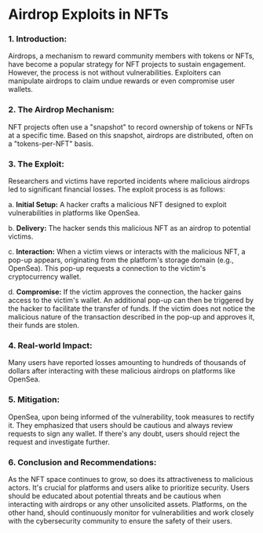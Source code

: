 # **Airdrop Exploits in NFTs**

### **1. Introduction:**

Airdrops, a mechanism to reward community members with tokens or NFTs, have become a popular strategy for NFT projects to sustain engagement. However, the process is not without vulnerabilities. Exploiters can manipulate airdrops to claim undue rewards or even compromise user wallets.

### **2. The Airdrop Mechanism:**

NFT projects often use a "snapshot" to record ownership of tokens or NFTs at a specific time. Based on this snapshot, airdrops are distributed, often on a "tokens-per-NFT" basis.

### **3. The Exploit:**

Researchers and victims have reported incidents where malicious airdrops led to significant financial losses. The exploit process is as follows:

a. **Initial Setup:** A hacker crafts a malicious NFT designed to exploit vulnerabilities in platforms like OpenSea.

b. **Delivery:** The hacker sends this malicious NFT as an airdrop to potential victims.

c. **Interaction:** When a victim views or interacts with the malicious NFT, a pop-up appears, originating from the platform's storage domain (e.g., OpenSea). This pop-up requests a connection to the victim's cryptocurrency wallet.

d. **Compromise:** If the victim approves the connection, the hacker gains access to the victim's wallet. An additional pop-up can then be triggered by the hacker to facilitate the transfer of funds. If the victim does not notice the malicious nature of the transaction described in the pop-up and approves it, their funds are stolen.

### **4. Real-world Impact:**

Many users have reported losses amounting to hundreds of thousands of dollars after interacting with these malicious airdrops on platforms like OpenSea.

### **5. Mitigation:**

OpenSea, upon being informed of the vulnerability, took measures to rectify it. They emphasized that users should be cautious and always review requests to sign any wallet. If there's any doubt, users should reject the request and investigate further.

### **6. Conclusion and Recommendations:**

As the NFT space continues to grow, so does its attractiveness to malicious actors. It's crucial for platforms and users alike to prioritize security. Users should be educated about potential threats and be cautious when interacting with airdrops or any other unsolicited assets. Platforms, on the other hand, should continuously monitor for vulnerabilities and work closely with the cybersecurity community to ensure the safety of their users.
